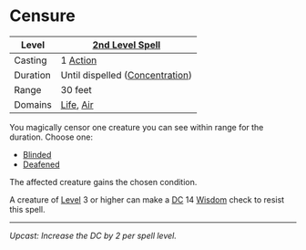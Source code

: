 # Censure

| Level    | [2nd Level Spell](2nd%20Level%20Spells.md)                                 |
| -------- | -------------------------------------------------------------------------- |
| Casting  | 1 [Action](../../../../Game%20Procedures/Core%20Procedures/Action.md)      |
| Duration | Until dispelled ([Concentration](../../Concentration.md))                  |
| Range    | 30 feet                                                                    |
| Domains  | [Life](../../Spell%20Domains/Life.md), [Air](../../Spell%20Domains/Air.md) |

You magically censor one creature you can see within range for the duration. Choose one:

- [Blinded](../../../../Game%20Procedures/Conditions/Blinded.md)
- [Deafened](../../../../Game%20Procedures/Conditions/Deafened.md)

The affected creature gains the chosen condition.

A creature of [Level](../../../../Player%20Characters/Derived%20Statistics/Level.md) 3 or higher can make a [DC](../../../../Game%20Procedures/Core%20Procedures/DC.md) 14 [Wisdom](../../../../Player%20Characters/The%20Ability%20Scores/Wisdom.md) check to resist this spell.

---
*Upcast: Increase the DC by 2 per spell level.*
